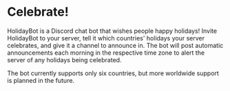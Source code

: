 # Celebrate!
HolidayBot is a Discord chat bot that wishes people happy holidays! Invite HolidayBot to your server, tell it which countries' holidays your server celebrates, and give it a channel to announce in. The bot will post automatic announcements each morning in the respective time zone to alert the server of any holidays being celebrated.

The bot currently supports only six countries, but more worldwide support is planned in the future.